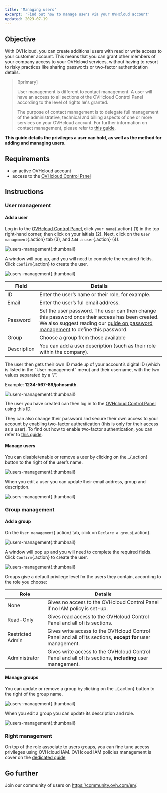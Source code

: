 ```yaml
---
title: 'Managing users'
excerpt: 'Find out how to manage users via your OVHcloud account'
updated: 2023-07-19
---
```


## Objective

With OVHcloud, you can create additional users with read or write access to your customer account. This means that you can grant other members of your company access to your OVHcloud services, without having to resort to risky practices like sharing passwords or two-factor authentication details.

> [!primary]
>
> User management is different to contact management. A user will have an access to all sections of the OVHcloud Control Panel according to the level of rights he's granted.
>
> The purpose of contact management is to delegate full management of the administrative, technical and billing aspects of one or more services on your OVHcloud account. For further information on contact management, please refer to [this guide](/pages/account/customer/managing_contact).
>

**This guide details the privileges a user can hold, as well as the method for adding and managing users.**

## Requirements

- an active OVHcloud account
- access to the [OVHcloud Control Panel](https://ca.ovh.com/auth/?action=gotomanager&from=https://www.ovh.com.au/&ovhSubsidiary=au)

## Instructions

### User management

#### Add a user

Log in to the [OVHcloud Control Panel](https://ca.ovh.com/auth/?action=gotomanager&from=https://www.ovh.com.au/&ovhSubsidiary=au), click `your name`{.action} (1) in the top right-hand corner, then click on your initials (2).
Next, click on the `User management`{.action} tab (3), and `Add a user`{.action} (4).

![users-management](images/hubusers.png){.thumbnail}

A window will pop up, and you will need to complete the required fields. Click `Confirm`{.action} to create the user.

![users-management](images/usersmanagement2.png){.thumbnail}

| Field | Details |
|--------------|----------------------------------------------------------------------------------------------------------------------------------------------------------------------------------------------------------------------------------------------------------------------------------------------------------|
| ID | Enter the user’s name or their role, for example. |
| Email | Enter the user’s full email address. |
| Password | Set the user password. The user can then change this password once their access has been created. <br>We also suggest reading our [guide on password management](/pages/account/customer/manage-ovh-password) to define this password. |
| Group | Choose a group from those available |
| Description | You can add a user description (such as their role within the company). |

The user then gets their own ID made up of your account’s digital ID (which is listed in the “User management” menu) and their username, with the two values separated by a “/”.

Example: **1234-567-89/johnsmith**.

![users-management](images/usersmanagement3.png){.thumbnail}

The user you have created can then log in to the [OVHcloud Control Panel](https://ca.ovh.com/auth/?action=gotomanager&from=https://www.ovh.com.au/&ovhSubsidiary=au) using this ID. 

They can also change their password and secure their own access to your account by enabling two-factor authentication (this is only for their access as a user). To find out how to enable two-factor authentication, you can refer to [this guide](/pages/account/customer/secure-ovhcloud-account-with-2fa).

#### Manage users

You can disable/enable or remove a user by clicking on the `…`{.action} button to the right of the user’s name.

![users-management](images/usersmanagement4.png){.thumbnail}

When you edit a user you can update their email address, group and description.

![users-management](images/usersmanagement6.png){.thumbnail}

### Group management

#### Add a group

On the `User management`{.action} tab, click on `Declare a group`{.action}.

![users-management](images/usersmanagement7.png){.thumbnail}

A window will pop up and you will need to complete the required fields. Click `Confirm`{.action} to create the user.

![users-management](images/usersmanagement8.png){.thumbnail}

Groups give a default privilege level for the users they contain, according to the role you choose:

| Role | Details |
|------------------|----------------------------------------------------------------------------------------------------------------------|
| None | Gives no access to the OVHcloud Control Panel if no IAM policy is set-up. |
| Read-Only | Gives read access to the OVHcloud Control Panel and all of its sections. |
| Restricted Admin | Gives write access to the OVHcloud Control Panel and all of its sections, **except for** user management. |
| Administrator | Gives write access to the OVHcloud Control Panel and all of its sections, **including** user management. |

#### Manage groups

You can update or remove a group by clicking on the `…`{.action} button to the right of the group name.

![users-management](images/usersmanagement9.png){.thumbnail}

When you edit a group you can update its description and role.

![users-management](images/usersmanagement10.png){.thumbnail}

### Right management

On top of the role associate to users groups, you can fine tune access privileges using OVHcloud IAM.
OVHcloud IAM policies management is cover on the [dedicated guide](/pages/account/customer/iam-policy-ui)

## Go further

Join our community of users on <https://community.ovh.com/en/>.
